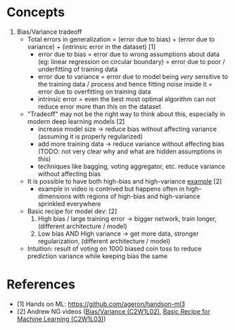 
# Concepts

1. Bias/Variance tradeoff
    - Total errors in generalization = (error due to bias) + (error due to variance) + (intrinsic error in the dataset) [1]
        - error due to bias = error due to wrong assumptions about data (eg: linear regression on circular boundary) = error due to poor / underfitting of training data
        - error due to variance = error due to model being *very* sensitive to the training data / process and hence fitting noise inside it = error due to overfitting on training data
        - intrinsic error = even the best most optimal algorithm can not reduce error more than this on the dataset
    - "Tradeoff" may not be the right way to think about this, especially in modern deep learning models [2]
        - increase model size -> reduce bias without affecting variance (assuming it is properly regularized)
        - add more training data -> reduce variance without affecting bias (TODO: not very clear why and what are hidden assumptions in this)
        - techniques like bagging, voting aggregator, etc. reduce variance without affecting bias
    - It is possible to have both high-bias and high-variance [example](https://youtu.be/SjQyLhQIXSM?si=fTX1-Hq3oj0qGioT&t=441) [2]
        - example in video is contrived but happens often in high-dimensions with regions of high-bias and high-variance sprinkled everywhere
    - Basic recipe for model dev: [2]
        1. High bias / large training error -> bigger network, train longer, (different architecture / model)
        2. Low bias AND High variance -> get more data, stronger regularization, (different architecture / model)
    - Intuition: result of voting on 1000 biased coin toss to reduce prediction variance while keeping bias the same

# References

- [1] Hands on ML: https://github.com/ageron/handson-ml3
- [2] Andrew NG videos ([Bias/Variance (C2W1L02)](https://www.youtube.com/watch?v=SjQyLhQIXSM&t=23s&ab_channel=DeepLearningAI), [Basic Recipe for Machine Learning (C2W1L03)](https://www.youtube.com/watch?v=C1N_PDHuJ6Q&ab_channel=DeepLearningAI)) 

